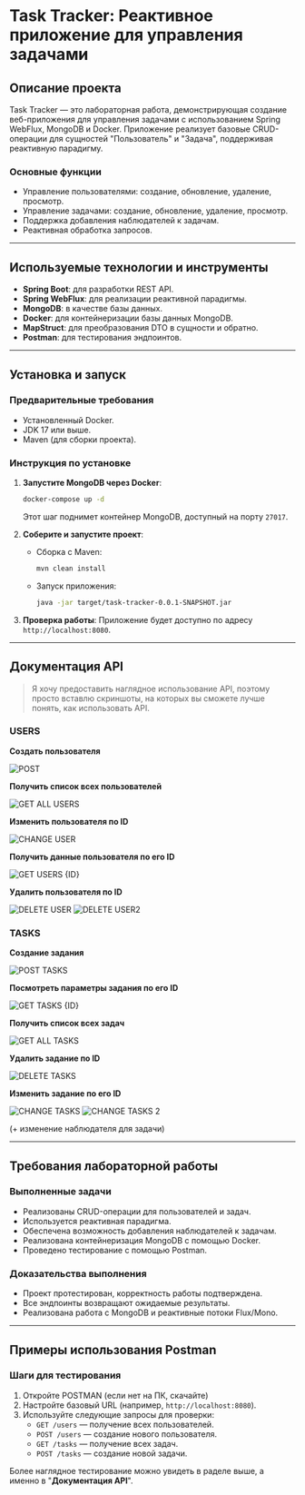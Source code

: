 # Task Tracker: Реактивное приложение для управления задачами

## Описание проекта

Task Tracker — это лабораторная работа, демонстрирующая создание веб-приложения для управления задачами с использованием Spring WebFlux, MongoDB и Docker. Приложение реализует базовые CRUD-операции для сущностей "Пользователь" и "Задача", поддерживая реактивную парадигму.

### Основные функции
- Управление пользователями: создание, обновление, удаление, просмотр.
- Управление задачами: создание, обновление, удаление, просмотр.
- Поддержка добавления наблюдателей к задачам.
- Реактивная обработка запросов.

---

## Используемые технологии и инструменты
- **Spring Boot**: для разработки REST API.
- **Spring WebFlux**: для реализации реактивной парадигмы.
- **MongoDB**: в качестве базы данных.
- **Docker**: для контейнеризации базы данных MongoDB.
- **MapStruct**: для преобразования DTO в сущности и обратно.
- **Postman**: для тестирования эндпоинтов.

---

## Установка и запуск

### Предварительные требования
- Установленный Docker.
- JDK 17 или выше.
- Maven (для сборки проекта).

### Инструкция по установке
1. **Запустите MongoDB через Docker**:
   ```bash
   docker-compose up -d
   ```
   Этот шаг поднимет контейнер MongoDB, доступный на порту `27017`.

2. **Соберите и запустите проект**:
   - Сборка с Maven:
     ```bash
     mvn clean install
     ```
   - Запуск приложения:
     ```bash
     java -jar target/task-tracker-0.0.1-SNAPSHOT.jar
     ```

3. **Проверка работы**:
   Приложение будет доступно по адресу `http://localhost:8080`.

---

## Документация API
> Я хочу предоставить наглядное использование API, поэтому просто вставлю скриншоты, на которых вы сможете лучше понять, как использовать API.

### **USERS**
**Создать пользователя**

![POST](https://github.com/user-attachments/assets/58f897df-d6af-4907-b031-5d46c1d1a238)

**Получить список всех пользователей**

![GET ALL USERS](https://github.com/user-attachments/assets/9fa3098c-c0d3-4bc7-a814-cc3e1f0772fe)

**Изменить пользователя по ID**

![CHANGE USER](https://github.com/user-attachments/assets/02e8b131-eaf3-4453-8a17-7d9c66871f97)

**Получить данные пользователя по его ID**

![GET USERS {ID}](https://github.com/user-attachments/assets/8bb60cf4-f1a0-41b8-9408-e4f765b97efc)

**Удалить пользователя по ID**

![DELETE USER](https://github.com/user-attachments/assets/98e78eba-9405-42b0-8f89-14729966b595)
![DELETE USER2](https://github.com/user-attachments/assets/3419377e-86d2-440c-bd68-202480d69f5e)

### **TASKS**
**Создание задания**

![POST TASKS](https://github.com/user-attachments/assets/3262e022-bce2-43bb-b3f8-53bc164f5c51)

**Посмотреть параметры задания по его ID**

![GET TASKS {ID}](https://github.com/user-attachments/assets/8e7afb00-519f-443b-889a-f71fdd9af81f)

**Получить список всех задач**

![GET ALL TASKS](https://github.com/user-attachments/assets/33db2f83-b04d-477b-9574-543956b32f1e)

**Удалить задание по ID**

![DELETE TASKS](https://github.com/user-attachments/assets/cc480a8f-01b6-4e92-b9ea-69baea87ade6)

**Изменить задание по его ID**

![CHANGE TASKS](https://github.com/user-attachments/assets/16510837-05fb-4ba4-a221-fea06bbeb9a5)
![CHANGE TASKS 2](https://github.com/user-attachments/assets/56a6e3cb-5cc5-4b6b-8c93-2764d1c4ff7a)

(+ изменение наблюдателя для задачи)

---

## Требования лабораторной работы

### Выполненные задачи
- Реализованы CRUD-операции для пользователей и задач.
- Используется реактивная парадигма.
- Обеспечена возможность добавления наблюдателей к задачам.
- Реализована контейнеризация MongoDB с помощью Docker.
- Проведено тестирование с помощью Postman.

### Доказательства выполнения
- Проект протестирован, корректность работы подтверждена.
- Все эндпоинты возвращают ожидаемые результаты.
- Реализована работа с MongoDB и реактивные потоки Flux/Mono.

---

## Примеры использования Postman

### Шаги для тестирования
1. Откройте POSTMAN (если нет на ПК, скачайте)
2. Настройте базовый URL (например, `http://localhost:8080`).
3. Используйте следующие запросы для проверки:
   - `GET /users` — получение всех пользователей.
   - `POST /users` — создание нового пользователя.
   - `GET /tasks` — получение всех задач.
   - `POST /tasks` — создание новой задачи.

Более наглядное тестирование можно увидеть в раделе выше, а именно в "**Документация API**".
